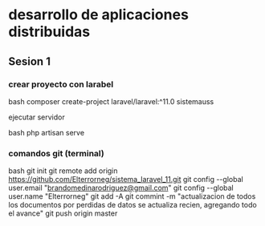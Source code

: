 # desarrollo de aplicaciones distribuidas
## Sesion 1

### crear proyecto con larabel
bash
   composer create-project laravel/laravel:^11.0 sistemauss

ejecutar servidor

bash
    php artisan serve





### comandos git (terminal)
bash
git init
git remote add origin https://github.com/Elterrorneg/sistema_laravel_11.git
git config --global user.email "brandomedinarodriguez@gmail.com"
git config --global user.name "Elterrorneg"
git add -A
git commint -m "actualizacion de todos los documentos por perdidas de datos se actualiza recien, agregando todo el avance"
git push origin master
